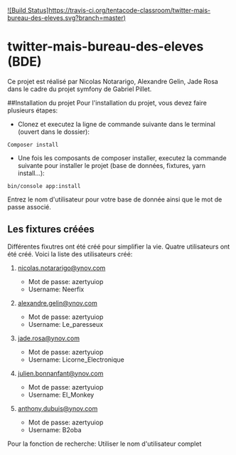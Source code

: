 [![Build Status]https://travis-ci.org/tentacode-classroom/twitter-mais-bureau-des-eleves.svg?branch=master)](https://travis-ci.org/tentacode-classroom/twitter-mais-bureau-des-eleves)
# twitter-mais-bureau-des-eleves (BDE)
Ce projet est réalisé par Nicolas Notararigo, Alexandre Gelin, Jade Rosa dans le cadre du projet symfony de Gabriel Pillet.


##Installation du projet
Pour l'installation du projet, vous devez faire plusieurs étapes:

- Clonez et executez la ligne de commande suivante dans le terminal (ouvert dans le dossier):

```Composer install```

- Une fois les composants de composer installer, executez la commande suivante pour installer le projet (base de données, fixtures, yarn install...):

``bin/console app:install``

Entrez le nom d'utilisateur pour votre base de donnée ainsi que le mot de passe associé.

## Les fixtures créées

Différentes fixutres ont été créé pour simplifier la vie.
Quatre utilisateurs ont été créé. Voici la liste des utilisateurs créé:

1. nicolas.notararigo@ynov.com
    - Mot de passe: azertyuiop
    - Username: Neerfix
    
2. alexandre.gelin@ynov.com
    - Mot de passe: azertyuiop
    - Username: Le_paresseux
    
3. jade.rosa@ynov.com
    - Mot de passe: azertyuiop
    - Username: Licorne_Electronique
    
4. julien.bonnanfant@ynov.com
    - Mot de passe: azertyuiop
    - Username: El_Monkey
    
5. anthony.dubuis@ynov.com
    - Mot de passe: azertyuiop
    - Username: B2oba
    
Pour la fonction de recherche: 
Utiliser le nom d'utilisateur complet
